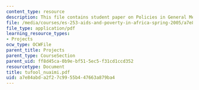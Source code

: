 ```yaml
---
content_type: resource
description: This file contains student paper on Policies in General Media.
file: /media/courses/es-253-aids-and-poverty-in-africa-spring-2005/a7e84abda2f27c9955b447663a879ba4_tufool_nuaimi.pdf
file_type: application/pdf
learning_resource_types:
- Projects
ocw_type: OCWFile
parent_title: Projects
parent_type: CourseSection
parent_uid: ff8d45ca-0b9e-bf51-5ec5-f31cd1ccd352
resourcetype: Document
title: tufool_nuaimi.pdf
uid: a7e84abd-a2f2-7c99-55b4-47663a879ba4
---
```

